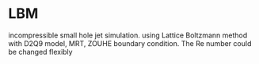 # LBM
incompressible small hole jet simulation.
using Lattice Boltzmann method with D2Q9 model, MRT, ZOUHE boundary condition.
The Re number could be changed flexibly
